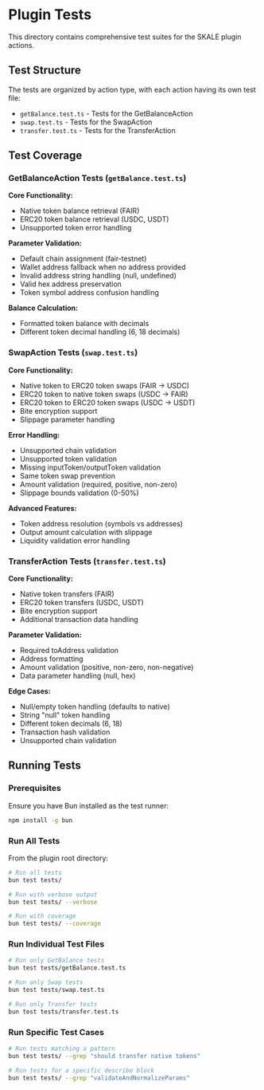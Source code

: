 # Plugin Tests

This directory contains comprehensive test suites for the SKALE plugin actions.

## Test Structure

The tests are organized by action type, with each action having its own test file:

- `getBalance.test.ts` - Tests for the GetBalanceAction
- `swap.test.ts` - Tests for the SwapAction
- `transfer.test.ts` - Tests for the TransferAction

## Test Coverage

### GetBalanceAction Tests (`getBalance.test.ts`)

**Core Functionality:**

- Native token balance retrieval (FAIR)
- ERC20 token balance retrieval (USDC, USDT)
- Unsupported token error handling

**Parameter Validation:**

- Default chain assignment (fair-testnet)
- Wallet address fallback when no address provided
- Invalid address string handling (null, undefined)
- Valid hex address preservation
- Token symbol address confusion handling

**Balance Calculation:**

- Formatted token balance with decimals
- Different token decimal handling (6, 18 decimals)

### SwapAction Tests (`swap.test.ts`)

**Core Functionality:**

- Native token to ERC20 token swaps (FAIR → USDC)
- ERC20 token to native token swaps (USDC → FAIR)
- ERC20 token to ERC20 token swaps (USDC → USDT)
- Bite encryption support
- Slippage parameter handling

**Error Handling:**

- Unsupported chain validation
- Unsupported token validation
- Missing inputToken/outputToken validation
- Same token swap prevention
- Amount validation (required, positive, non-zero)
- Slippage bounds validation (0-50%)

**Advanced Features:**

- Token address resolution (symbols vs addresses)
- Output amount calculation with slippage
- Liquidity validation error handling

### TransferAction Tests (`transfer.test.ts`)

**Core Functionality:**

- Native token transfers (FAIR)
- ERC20 token transfers (USDC, USDT)
- Bite encryption support
- Additional transaction data handling

**Parameter Validation:**

- Required toAddress validation
- Address formatting
- Amount validation (positive, non-zero, non-negative)
- Data parameter handling (null, hex)

**Edge Cases:**

- Null/empty token handling (defaults to native)
- String "null" token handling
- Different token decimals (6, 18)
- Transaction hash validation
- Unsupported chain validation

## Running Tests

### Prerequisites

Ensure you have Bun installed as the test runner:

```bash
npm install -g bun
```

### Run All Tests

From the plugin root directory:

```bash
# Run all tests
bun test tests/

# Run with verbose output
bun test tests/ --verbose

# Run with coverage
bun test tests/ --coverage
```

### Run Individual Test Files

```bash
# Run only GetBalance tests
bun test tests/getBalance.test.ts

# Run only Swap tests
bun test tests/swap.test.ts

# Run only Transfer tests
bun test tests/transfer.test.ts
```

### Run Specific Test Cases

```bash
# Run tests matching a pattern
bun test tests/ --grep "should transfer native tokens"

# Run tests for a specific describe block
bun test tests/ --grep "validateAndNormalizeParams"
```
